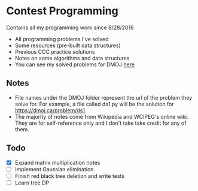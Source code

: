 Contest Programming
===================
Contains all my programming work since 8/28/2016
* All programming problems I've solved
* Some resources (pre-built data structures)
* Previous CCC practice solutions
* Notes on some algorithms and data structures
* You can see my solved problems for DMOJ [here](https://dmoj.ca/user/andi_g/solved)

Notes
-----
* File names under the DMOJ folder represent the url of the problem they solve for. For example, a file called
ds1.py will be the solution for https://dmoj.ca/problem/ds1.
* The majority of notes come from Wikipedia and WCIPEG's online wiki. They are for self-reference only and I don't take
take credit for any of them.

Todo
----

* [x] Expand matrix multiplication notes
* [ ] Implement Gaussian elimination
* [ ] Finish red black tree deletion and write tests
* [ ] Learn tree DP
